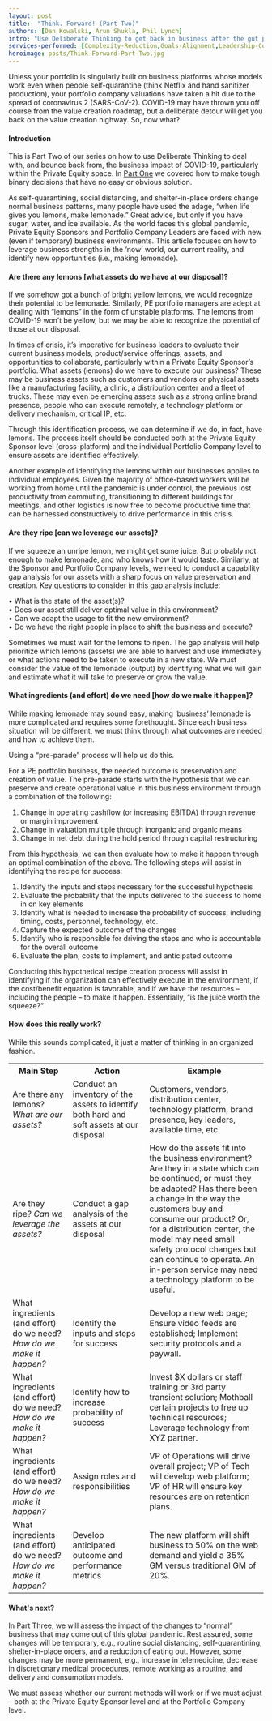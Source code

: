 ```yaml
---
layout: post
title:  "Think. Forward! (Part Two)"
authors: [Dan Kowalski, Arun Shukla, Phil Lynch]
intro: "Use Deliberate Thinking to get back in business after the gut punch of COVID-19 in the Private Equity world."
services-performed: [Complexity-Reduction,Goals-Alignment,Leadership-Coaching-and-Leadership-Facilitation,Organizational-Design-and-Alignment]
heroimage: posts/Think-Forward-Part-Two.jpg
---
```


Unless your portfolio is singularly built on business platforms whose models work even when people self-quarantine (think Netflix and hand sanitizer production), your portfolio company valuations have taken a hit due to the spread of coronavirus 2 (SARS-CoV-2). COVID-19 may have thrown you off course from the value creation roadmap, but a deliberate detour will get you back on the value creation highway. So, now what?

#### Introduction

This is Part Two of our series on how to use Deliberate Thinking to deal with, and bounce back from, the business impact of COVID-19, particularly within the Private Equity space. In <a href="https://slkone.com/Think-Forward-Part-One/">Part One</a> we covered how to make tough binary decisions that have no easy or obvious solution.

As self-quarantining, social distancing, and shelter-in-place orders change normal business patterns, many people have used the adage, “when life gives you lemons, make lemonade.” Great advice, but only if you have sugar, water, and ice available. As the world faces this global pandemic, Private Equity Sponsors and Portfolio Company Leaders are faced with new (even if temporary) business environments. This article focuses on how to leverage business strengths in the ‘now’ world, our current reality, and identify new opportunities (i.e., making lemonade). 

#### Are there any lemons [what assets do we have at our disposal]?

If we somehow got a bunch of bright yellow lemons, we would recognize their potential to be lemonade. Similarly, PE portfolio managers are adept at dealing with “lemons” in the form of unstable platforms. The lemons from COVID-19 won’t be yellow, but we may be able to recognize the potential of those at our disposal. 

In times of crisis, it’s imperative for business leaders to evaluate their current business models, product/service offerings, assets, and opportunities to collaborate, particularly within a Private Equity Sponsor’s portfolio. What assets (lemons) do we have to execute our business? These may be business assets such as customers and vendors or physical assets like a manufacturing facility, a clinic, a distribution center and a fleet of trucks. These may even be emerging assets such as a strong online brand presence, people who can execute remotely, a technology platform or delivery mechanism, critical IP, etc. 

Through this identification process, we can determine if we do, in fact, have lemons. The process itself should be conducted both at the Private Equity Sponsor level (cross-platform) and the individual Portfolio Company level to ensure assets are identified effectively. 

Another example of identifying the lemons within our businesses applies to individual employees. Given the majority of office-based workers will be working from home until the pandemic is under control, the previous lost productivity from commuting, transitioning to different buildings for meetings, and other logistics is now free to become productive time that can be harnessed constructively to drive performance in this crisis.

#### Are they ripe [can we leverage our assets]?

If we squeeze an unripe lemon, we might get some juice. But probably not enough to make lemonade, and who knows how it would taste. Similarly, at the Sponsor and Portfolio Company levels, we need to conduct a capability gap analysis for our assets with a sharp focus on value preservation and creation. Key questions to consider in this gap analysis include: 

•	What is the state of the asset(s)? <br>
•	Does our asset still deliver optimal value in this environment? <br>
•	Can we adapt the usage to fit the new environment? <br>
•	Do we have the right people in place to shift the business and execute?

Sometimes we must wait for the lemons to ripen. The gap analysis will help prioritize which lemons (assets) we are able to harvest and use immediately or what actions need to be taken to execute in a new state. We must consider the value of the lemonade (output) by identifying what we will gain and estimate what it will take to preserve or grow the value. 

#### What ingredients (and effort) do we need [how do we make it happen]?

While making lemonade may sound easy, making ‘business’ lemonade is more complicated and requires some forethought. Since each business situation will be different, we must think through what outcomes are needed and how to achieve them. 

Using a “pre-parade” process will help us do this.

For a PE portfolio business, the needed outcome is preservation and creation of value. The pre-parade starts with the hypothesis that we can preserve and create operational value in this business environment through a combination of the following:

1.	Change in operating cashflow (or increasing EBITDA) through revenue or margin improvement <br>
2.	Change in valuation multiple through inorganic and organic means <br> 
3.	Change in net debt during the hold period through capital restructuring 

From this hypothesis, we can then evaluate how to make it happen through an optimal combination of the above. The following steps will assist in identifying the recipe for success:

1.	Identify the inputs and steps necessary for the successful hypothesis <br>
2.	Evaluate the probability that the inputs delivered to the success to home in on key elements <br>
3.	Identify what is needed to increase the probability of success, including timing, costs, personnel, technology, etc. <br>
4.	Capture the expected outcome of the changes <br>
5.	Identify who is responsible for driving the steps and who is accountable for the overall outcome <br>
6.	Evaluate the plan, costs to implement, and anticipated outcome 

Conducting this hypothetical recipe creation process will assist in identifying if the organization can effectively execute in the environment, if the cost/benefit equation is favorable, and if we have the resources – including the people – to make it happen. Essentially, “is the juice worth the squeeze?”

#### How does this really work?

While this sounds complicated, it just a matter of thinking in an organized fashion. 

<table>
  <tr>
    <th>Main Step</th>
    <th>Action</th>
    <th>Example</th>
  </tr>
  <tr>
    <td>Are there any lemons? <i>What are our assets?</i></td>
    <td>Conduct an inventory of the assets to identify both hard and soft assets at our disposal</td>
    <td>Customers, vendors, distribution center, technology platform, brand presence, key leaders, available time, etc.</td>  
  </tr>
  <tr>
    <td>Are they ripe? <i>Can we leverage the assets?</i></td>
    <td>Conduct a gap analysis of the assets at our disposal</td>
    <td>How do the assets fit into the business environment? Are they in a state which can be continued, or must they be adapted? Has there been a change in the way the customers buy and consume our product? Or, for a distribution center, the model may need small safety protocol changes but can continue to operate. An in-person service may need a technology platform to be useful.</td>  
  </tr>
  <tr>
    <td>What ingredients (and effort) do we need? <i>How do we make it happen?</i></td>
    <td>Identify the inputs and steps for success</td>
    <td>Develop a new web page; Ensure video feeds are established; Implement security protocols and a paywall.</td>  
  </tr>
  <tr>
    <td>What ingredients (and effort) do we need? <i>How do we make it happen?</i></td>
    <td>Identify how to increase probability of success</td>
    <td>Invest $X dollars or staff training or 3rd party transient solution; Mothball certain projects to free up technical resources; Leverage technology from XYZ partner.</td>  
  </tr>
  <tr>
    <td>What ingredients (and effort) do we need? <i>How do we make it happen?</i></td>
    <td>Assign roles and responsibilities</td>
    <td>VP of Operations will drive overall project; VP of Tech will develop web platform; VP of HR will ensure key resources are on retention plans.</td>  
  </tr>
  <tr>
    <td>What ingredients (and effort) do we need? <i>How do we make it happen?</i></td>
    <td>Develop anticipated outcome and performance metrics</td>
    <td>The new platform will shift business to 50% on the web demand and yield a 35% GM versus traditional GM of 20%.</td>  
  </tr>
</table>

#### What's next?

In Part Three, we will assess the impact of the changes to “normal” business that may come out of this global pandemic. Rest assured, some changes will be temporary, e.g., routine social distancing, self-quarantining, shelter-in-place orders, and a reduction of eating out. However, some changes may be more permanent, e.g., increase in telemedicine, decrease in discretionary medical procedures, remote working as a routine, and delivery and consumption models.

We must assess whether our current methods will work or if we must adjust – both at the Private Equity Sponsor level and at the Portfolio Company level. 

